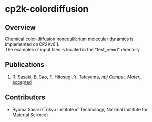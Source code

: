 # cp2k-colordiffusion
## Overview
Chemical color-diffusion nonequilibrium molecular dynamics is implemented on CP2Kv6.1.  
The examples of input files is located in the "test_nemd" directory.

## Publications
1. [R. Sasaki, B. Gao, T. Hitosugi, Y. Tateyama, *npj Comput. Mater.*, accepted](https://www.nature.com/npjcompumats/)

## Contributors
- Ryoma Sasaki (Tokyo Institute of Technology, National Institute for Material Science)
